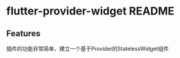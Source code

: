 # flutter-provider-widget README


## Features

插件的功能非常简单，建立一个基于Provider的StatelessWidget组件



[]([./pic/pic1.gif](https://github.com/39499740/flutter-provider-widget/blob/master/pic/pic1.gif))
